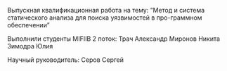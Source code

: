 Выпускная квалификационная работа на тему:
“Метод и система статического анализа для поиска уязвимостей в про-граммном обеспечении”

Выполнили студенты MIFIIB 2 поток:
Трач Александр
Миронов Никита
Зимодра Юлия

Научный руководитель:
Серов Сергей
